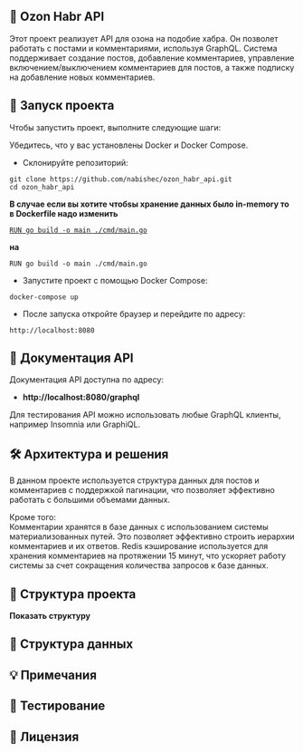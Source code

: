 ## 📝 Ozon Habr API

Этот проект реализует API для озона на подобие хабра. Он позволет работать с постами и комментариями, используя GraphQL. Система поддерживает создание постов, добавление комментариев, управление включением/выключением комментариев для постов, а также подписку на добавление новых комментариев.

## 🚀 Запуск проекта
Чтобы запустить проект, выполните следующие шаги:

Убедитесь, что у вас установлены Docker и Docker Compose.

* Склонируйте репозиторий:
```
git clone https://github.com/nabishec/ozon_habr_api.git
cd ozon_habr_api
```
**В случае если вы хотите чтобsы хранение данных было in-memory то в Dockerfile надо изменить**

[`RUN go build -o main ./cmd/main.go`](Dockerfile#L7)

**на**

`RUN go build -o main ./cmd/main.go`

* Запустите проект с помощью Docker Compose:
```
docker-compose up
```
* После запуска откройте браузер и перейдите по адресу:
```
http://localhost:8080
```

## 📖 Документация API

Документация API доступна по адресу: 
* **http://localhost:8080/graphql**

Для тестирования API можно использовать любые GraphQL клиенты, например Insomnia или GraphiQL.

## 🛠 Архитектура и решения

В данном проекте используется структура данных для постов и комментариев с поддержкой пагинации, что позволяет эффективно работать с большими объемами данных. 
    
Кроме того:     
Комментарии хранятся в базе данных с использованием системы материализованных путей. Это позволяет эффективно строить иерархии комментариев и их ответов.
Redis кэширование используется для хранения комментариев на протяжении 15 минут, что ускоряет работу системы за счет сокращения количества запросов к базе данных.

## 📁 Структура проекта
<details>
    <summary style="display: inline-flex; align-items: center;">
        <b>Показать структуру </b>
    </summary>

`ozon_habr_api/`<br>
`├── cmd/`<br>
`│   ├── db_connection/`<br>
`│   │   ├──` [`cache.go`](./cmd/db_connection/cache.go)                (Подключение и настройка Redis для кэширования)<br>
`│   │   └──` [`database.go`](./cmd/db_connection/database.go)              (Подключение и настройка PostgreSQL)<br>
`│   ├── server/`<br>
`│   │   └──` [`server.go`](./cmd/server/server.go)               (Настройка и запуск GraphQL сервера)<br>
`│   └──` [`main.go`](./cmd/main.go)                     (Основная точка входа, настройка и запуск приложения)<br>
`├── graph/`<br>
`│   ├── model/`<br>
`│   │   └──` [`models_gen.go`](./graph/model/models_gen.go)           (Автоматически сгенерированные GraphQL модели)<br>
`│   ├──` [`generated.go`](./graph/generated.go)                 (Сгенерированный код GraphQL (gqlgen))<br>
`│   ├──` [`resolver.go`](./graph/resolver.go)                 (Основные резолверы GraphQL)<br>
`│   ├──` [`schema.graphqls`](./graph/schema.graphqls)             (Определение GraphQL схемы)<br>
`│   └──` [`schema.resolvers.go`](./graph/schema.resolvers.go)         (Реализация резолверов GraphQL)<br>
`├── internal/`<br>
`│   ├── handlers/`<br>
`│   │   ├── comment_query/`                (Обработчики логики запросов комментариев)<br>
`│   │   │   ├──` [`interface.go`](./internal/handlers/comment_query/interface.go)        (Интерфейс для запросов комментариев)<br>
`│   │   │   └──` [`query.go`](./internal/handlers/comment_query/query.go)        (Реализация запросов комментариев)<br>
`│   │   ├── post_mutation/`          (Обработчики логики мутаций постов)<br>
`│   │   │   ├──` [`interface.go`](./internal/handlers/post_mutation/interface.go)        (Интерфейс для мутаций постов)<br>
`│   │   │   └──` [`mutations.go`](./internal/handlers/post_mutation/mutations.go)        (Реализация мутаций постов)<br>
`│   │   └── post_query/`          (Обработчики логики запросов постов)<br>
`│   │       ├──` [`interface.go`](./internal/handlers/post_query/interface.go)        (Интерфейс для запросов постов)<br>
`│   │       └──` [`query.go`](./internal/handlers/post_query/query.go)        (Реализация запросов постов)<br>
`│   ├── lib/`<br>
`│   │   └── cursor/`<br>
`│   │       └──` [`cursor.go`](./internal/lib/cursor/cursor.go)        (Функции для работы с курсорами в пагинации)<br>
`│   ├── model/`<br>
`│   │   └──` [`model.go`](./internal/model/model.go)                (Внутренние модели данных)<br>
`│   └── storage/`<br>
`│       ├── db/` (Реализация хранилища данных в памяти) <br>
`│       │   └──` [`resolvers.go`](./internal/storage/db/resolvers.go)        (Реализация методов для работы с базой данных PostgreSQL)<br>
`│       ├── in-memory/` (Реализация хранилища данных в памяти) <br>
`│       │   └──` [`resolvers.go`](./internal/storage/in-memory/resolvers.go)        (Реализация методов для работы с даннми в памяти)<br>
`│       ├──` [`interface.go`](./internal/storage/interface.go)            (Интерфейс для хранилища данных (PostgreSQL, in-memory))<br>
`│       └──` [`storage_errors.go`](./internal/storage/storage_errors.go)     (Хранит ошибки бизнес логики)<br>
`├── migrations/`<br>
`│   └──` [`001_create_tables.up.sql`](./migrations/001_create_tables.up.sql)    (SQL скрипт для миграции базы данных (создание таблиц))<br>
`├── tools/`<br>
`│    └──` [`tools.go`](./tools/tools.go)                   (Инструменты для генерации кода gqlgen)<br>
`├──` [`.env`](./.env)                            (Файл с переменными окружения (настройки базы данных, Redis и т.д.))<br>
`├──` [`.gitignore`](./.gitignore)                      (Список игнорируемых файлов и директорий для Git)<br>
`├──` [`docker-compose.yml`](./docker-compose.yml)              (Конфигурация Docker Compose для запуска приложения и зависимостей)<br>
`├──` [`Dockerfile`](./Dockerfile)                      (Инструкции для сборки Docker образа)<br>
`├──` [`go.mod`](./go.mod)                          (Файл зависимостей Go)<br>
`├──` [`go.sum`](./go.sum)                          (Файл с контрольными суммами зависимостей Go)<br>
`├──` [`gqlgen.yml`](./gqlgen.yml)                      (Конфигурационный файл для gqlgen)<br>
`├──` [`LICENSE`](./LICENSE)                         (Лицензия проекта)<br>
`└──` [`README.md`](./README.md)                       (Файл с описанием проекта)<br>

</details>

## 📝 Структура данных
## 💡 Примечания
## 🧪 Тестирование
## 📜 Лицензия
